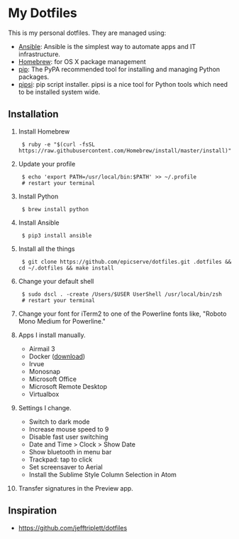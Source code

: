 My Dotfiles
===========

This is my personal dotfiles. They are managed using:

- [Ansible][1]: Ansible is the simplest way to automate apps and IT infrastructure.
- [Homebrew][3]: for OS X package management
- [pip][4]: The PyPA recommended tool for installing and managing Python packages.
- [pipsi][5]: pip script installer. pipsi is a nice tool for Python tools which need to be installed system wide.

Installation
------------

1. Install Homebrew

        $ ruby -e "$(curl -fsSL https://raw.githubusercontent.com/Homebrew/install/master/install)"

2. Update your profile

        $ echo 'export PATH=/usr/local/bin:$PATH' >> ~/.profile
        # restart your terminal

3. Install Python

        $ brew install python

4. Install Ansible

        $ pip3 install ansible

5. Install all the things

        $ git clone https://github.com/epicserve/dotfiles.git .dotfiles && cd ~/.dotfiles && make install

6. Change your default shell

        $ sudo dscl . -create /Users/$USER UserShell /usr/local/bin/zsh
        # restart your terminal

7. Change your font for iTerm2 to one of the Powerline fonts like, "Roboto Mono Medium for Powerline."

8. Apps I install manually.

   - Airmail 3
   - Docker ([download](https://download.docker.com/mac/stable/Docker.dmg))
   - Irvue
   - Monosnap
   - Microsoft Office
   - Microsoft Remote Desktop
   - Virtualbox

9. Settings I change.

   - Switch to dark mode
   - Increase mouse speed to 9
   - Disable fast user switching
   - Date and Time > Clock > Show Date
   - Show bluetooth in menu bar
   - Trackpad: tap to click
   - Set screensaver to Aerial
   - Install the Sublime Style Column Selection in Atom
   
 10. Transfer signatures in the Preview app.

Inspiration
-----------

- https://github.com/jefftriplett/dotfiles


[1]: http://docs.ansible.com/ansible/
[3]: http://brew.sh/
[4]: https://pip.pypa.io/en/latest/
[5]: https://github.com/mitsuhiko/pipsi
